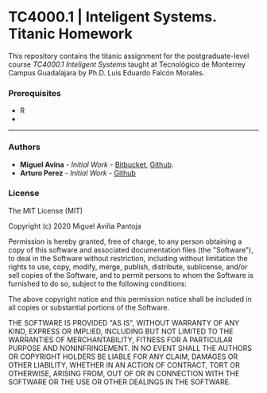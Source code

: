 # TC4000.1 | Inteligent Systems. Titanic Homework

This repository contains the titanic assignment for the postgraduate-level
course *TC4000.1 Inteligent Systems* taught at Tecnológico de Monterrey Campus
Guadalajara by Ph.D. Luis Eduardo Falcón Morales.

### Prerequisites ###

* R
*

* * *

### Authors ###

* **Miguel Avina** - *Initial Work* - [Bitbucket](https://bitbucket.org/miguel-esaul),
[Github](https://github.com/miguelAvina1).
* **Arturo Perez** - *Initial Work* - [Github](https://github.com/LAPD)

### License ###

The MIT License (MIT)

Copyright (c) 2020 Miguel Aviña Pantoja

Permission is hereby granted, free of charge, to any person obtaining a copy
of this software and associated documentation files (the "Software"), to deal
in the Software without restriction, including without limitation the rights
to use, copy, modify, merge, publish, distribute, sublicense, and/or sell
copies of the Software, and to permit persons to whom the Software is
furnished to do so, subject to the following conditions:

The above copyright notice and this permission notice shall be included in all
copies or substantial portions of the Software.

THE SOFTWARE IS PROVIDED "AS IS", WITHOUT WARRANTY OF ANY KIND, EXPRESS OR
IMPLIED, INCLUDING BUT NOT LIMITED TO THE WARRANTIES OF MERCHANTABILITY,
FITNESS FOR A PARTICULAR PURPOSE AND NONINFRINGEMENT. IN NO EVENT SHALL THE
AUTHORS OR COPYRIGHT HOLDERS BE LIABLE FOR ANY CLAIM, DAMAGES OR OTHER
LIABILITY, WHETHER IN AN ACTION OF CONTRACT, TORT OR OTHERWISE, ARISING FROM,
OUT OF OR IN CONNECTION WITH THE SOFTWARE OR THE USE OR OTHER DEALINGS IN THE
SOFTWARE.

